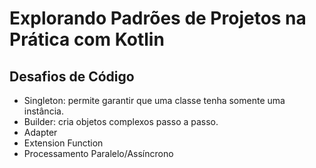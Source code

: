 # Explorando Padrões de Projetos na Prática com Kotlin

## Desafios de Código

- Singleton: permite garantir que uma classe tenha somente uma instância.
- Builder: cria objetos complexos passo a passo.
- Adapter
- Extension Function
- Processamento Paralelo/Assíncrono